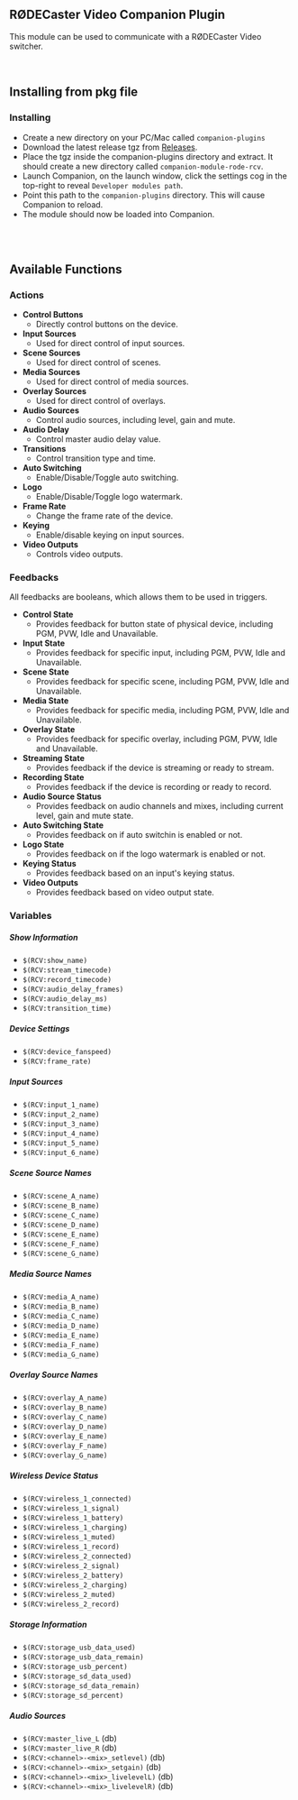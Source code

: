 ## RØDECaster Video Companion Plugin
This module can be used to communicate with a RØDECaster Video switcher.
  
<br/>

## Installing from pkg file

### Installing
- Create a new directory on your PC/Mac called `companion-plugins`
- Download the latest release tgz from [Releases](https://github.com/bitfocus/companion-module-rode-rcv).
- Place the tgz inside the companion-plugins directory and extract. It should create a new directory called `companion-module-rode-rcv`.
- Launch Companion, on the launch window, click the settings cog in the top-right to reveal `Developer modules path`.
- Point this path to the `companion-plugins` directory. This will cause Companion to reload.
- The module should now be loaded into Companion.

<br/>
  
<br/>

## Available Functions

### Actions

- **Control Buttons**
	- Directly control buttons on the device.
- **Input Sources**
	- Used for direct control of input sources.
- **Scene Sources**
	- Used for direct control of scenes.
- **Media Sources**
	- Used for direct control of media sources.
- **Overlay Sources**
	- Used for direct control of overlays.
- **Audio Sources**
	- Control audio sources, including level, gain and mute.
- **Audio Delay**
	- Control master audio delay value.
- **Transitions**
	- Control transition type and time.
- **Auto Switching**
	- Enable/Disable/Toggle auto switching.
- **Logo**
	- Enable/Disable/Toggle logo watermark.
- **Frame Rate**
	- Change the frame rate of the device.
- **Keying**
	- Enable/disable keying on input sources.
- **Video Outputs**
	- Controls video outputs.


### Feedbacks
All feedbacks are booleans, which allows them to be used in triggers.

- **Control State**
	- Provides feedback for button state of physical device, including PGM, PVW, Idle and Unavailable.
- **Input State**
	- Provides feedback for specific input, including PGM, PVW, Idle and Unavailable.
- **Scene State**
	- Provides feedback for specific scene, including PGM, PVW, Idle and Unavailable.
- **Media State**
	- Provides feedback for specific media, including PGM, PVW, Idle and Unavailable.
- **Overlay State**
	- Provides feedback for specific overlay, including PGM, PVW, Idle and Unavailable.
- **Streaming State**
	- Provides feedback if the device is streaming or ready to stream.
- **Recording State**
	- Provides feedback if the device is recording or ready to record.
- **Audio Source Status**
	- Provides feedback on audio channels and mixes, including current level, gain and mute state.
- **Auto Switching State**
	- Provides feedback on if auto switchin is enabled or not.
- **Logo State**
	- Provides feedback on if the logo watermark is enabled or not.
- **Keying Status**
	- Provides feedback based on an input's keying status.
- **Video Outputs**
	- Provides feedback based on video output state.


### Variables

##### Show Information
- `$(RCV:show_name)`
- `$(RCV:stream_timecode)`
- `$(RCV:record_timecode)`
- `$(RCV:audio_delay_frames)`
- `$(RCV:audio_delay_ms)`
- `$(RCV:transition_time)`

##### Device Settings
- `$(RCV:device_fanspeed)`
- `$(RCV:frame_rate)`

##### Input Sources
- `$(RCV:input_1_name)`
- `$(RCV:input_2_name)`
- `$(RCV:input_3_name)`
- `$(RCV:input_4_name)`
- `$(RCV:input_5_name)`
- `$(RCV:input_6_name)`

##### Scene Source Names
- `$(RCV:scene_A_name)`
- `$(RCV:scene_B_name)`
- `$(RCV:scene_C_name)`
- `$(RCV:scene_D_name)`
- `$(RCV:scene_E_name)`
- `$(RCV:scene_F_name)`
- `$(RCV:scene_G_name)`

##### Media Source Names
- `$(RCV:media_A_name)`
- `$(RCV:media_B_name)`
- `$(RCV:media_C_name)`
- `$(RCV:media_D_name)`
- `$(RCV:media_E_name)`
- `$(RCV:media_F_name)`
- `$(RCV:media_G_name)`

##### Overlay Source Names
- `$(RCV:overlay_A_name)`
- `$(RCV:overlay_B_name)`
- `$(RCV:overlay_C_name)`
- `$(RCV:overlay_D_name)`
- `$(RCV:overlay_E_name)`
- `$(RCV:overlay_F_name)`
- `$(RCV:overlay_G_name)`

##### Wireless Device Status
- `$(RCV:wireless_1_connected)`
- `$(RCV:wireless_1_signal)`
- `$(RCV:wireless_1_battery)`
- `$(RCV:wireless_1_charging)`
- `$(RCV:wireless_1_muted)`
- `$(RCV:wireless_1_record)`
- `$(RCV:wireless_2_connected)`
- `$(RCV:wireless_2_signal)`
- `$(RCV:wireless_2_battery)`
- `$(RCV:wireless_2_charging)`
- `$(RCV:wireless_2_muted)`
- `$(RCV:wireless_2_record)`

##### Storage Information
- `$(RCV:storage_usb_data_used)`
- `$(RCV:storage_usb_data_remain)`
- `$(RCV:storage_usb_percent)`
- `$(RCV:storage_sd_data_used)`
- `$(RCV:storage_sd_data_remain)`
- `$(RCV:storage_sd_percent)`

##### Audio Sources
- `$(RCV:master_live_L` (db)
- `$(RCV:master_live_R` (db)
- `$(RCV:<channel>-<mix>_setlevel)` (db)
- `$(RCV:<channel>-<mix>_setgain)` (db)
- `$(RCV:<channel>-<mix>_livelevelL)` (db)
- `$(RCV:<channel>-<mix>_livelevelR)` (db)
